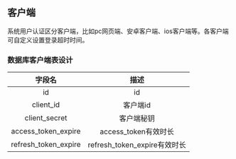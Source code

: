 ## 客户端

系统用户认证区分客户端，比如pc网页端、安卓客户端、ios客户端等。各客户端可自定义设置登录超时时间。

### 数据库客户端表设计

|字段名	    			|描述   	            		|
|:----: 				|:----:             		|
|id   					|id		            		|
|client_id				|客户端id	     			|
|client_secret			|客户端秘钥					|
|access_token_expire	|access_token有效时长		|
|refresh_token_expire	|refresh_token_expire有效时长|
